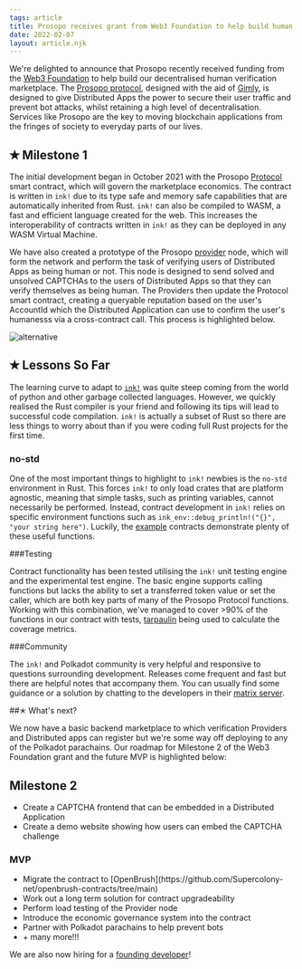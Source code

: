```yaml
---
tags: article
title: Prosopo receives grant from Web3 Foundation to help build human verification marketplace for Substrate Parachains
date: 2022-02-07
layout: article.njk
---
```

We're delighted to announce that Prosopo recently received funding from the [Web3 Foundation](https://web3.foundation/)
to help build our decentralised human verification marketplace. The [Prosopo protocol](https://github.com/prosopo-io/Grants-Program/blob/947a2c66134f6d6b5b0f9ed147dbf0f66c27f5ad/applications/prosopo.md#w3f-open-grant-proposal),
designed with the aid of [Gimly](https://gimly.io), is designed to give Distributed Apps the power to secure their user
traffic and prevent bot attacks, whilst retaining a high level of decentralisation. Services like Prosopo are the key to
moving blockchain applications from the fringes of society to everyday parts of our lives.

## <span class="tickwhite">✭</span> Milestone 1

The initial development began in October 2021 with the Prosopo [Protocol](https://github.com/prosopo-io/protocol/)
smart contract, which will govern the marketplace economics. The contract is written in <code>ink!</code> due to its type
safe and memory safe capabilities that are automatically inherited from Rust. <code>ink!</code> can also be compiled to 
WASM, a fast and efficient language created for the web. This increases the interoperability of contracts written in 
<code>ink!</code> as they can be deployed in any WASM Virtual Machine.


We have also created a prototype of the Prosopo [provider](https://github.com/prosopo-io/provider) node, which will form the
network and perform the task of verifying users of Distributed Apps as being human or
not. This node is designed to send solved and unsolved CAPTCHAs to the users of Distributed
Apps so that they can verify themselves as being human. The Providers then update the Protocol
smart contract, creating a queryable reputation based on the user's AccountId which the
Distributed Application can use to confirm the user's humanesss via a cross-contract call. This
process is highlighted below.

<div class="article-image">
<div class="image-container">
<img class="img-fluid"
src="https://camo.githubusercontent.com/3c75b21f19abf3ff1263b73b9b1a4893041dc2082230b1436ec4af39ce26318b/68747470733a2f2f7777772e70726f736f706f2e696f2f696d672f6d61696e63617074636861666c6f772e6a7067"
alt="alternative">
</div>
</div>

## <span class="tickwhite">✭</span> Lessons So Far

The learning curve to adapt to [<code>ink!</code>](https://paritytech.github.io/ink-docs/) was quite steep coming from 
the world of python and other garbage collected languages. However, we quickly realised the Rust compiler is your friend
and following its tips will lead to successful code compilation. <code>ink!</code> is actually a subset of Rust so there
are less things to worry about than if you were coding full Rust projects for the first time.

### no-std

One of the most important things to highlight to <code>ink!</code> newbies is the <code>no-std</code> environment in 
Rust. This forces <code>ink!</code> to only load crates that are platform agnostic, meaning that simple tasks, such as 
printing variables, cannot necessarily be performed. Instead, contract development in <code>ink!</code>
relies on specific environment functions such as <code>ink_env::debug_println!("{}", "your
string here")</code>. Luckily, the [example](https://github.com/paritytech/ink/blob/master/examples/erc20/lib.rs)
contracts demonstrate plenty of these useful functions.

###Testing

Contract functionality has been tested utilising the <code>ink!</code> unit testing engine and
the experimental test engine. The basic engine supports calling functions but lacks the ability to
set a transferred token value or set the caller, which are both key parts of many of the Prosopo
Protocol functions. Working with this combination, we've managed to cover >90% of the functions
in our contract with tests, [tarpaulin](https://github.com/xd009642/tarpaulin) being used to calculate the coverage 
metrics.

###Community

The <code>ink!</code> and Polkadot community is very helpful and responsive to questions
surrounding development. Releases come frequent and fast but there are helpful notes that
accompany them. You can usually find some guidance or a solution by chatting to the developers
in their [matrix server](https://app.element.io/#/room/#ink:matrix.parity.io).

##<span class="tickwhite">✭</span> What's next?

We now have a basic backend marketplace to which verification Providers and Distributed apps can
register but we're some way off deploying to any of the Polkadot parachains. Our roadmap for
Milestone 2 of the Web3 Foundation grant and the future MVP is highlighted below:


## Milestone 2
<ul>
<li>Create a CAPTCHA frontend that can be embedded in a Distributed Application</li>
<li>Create a demo website showing how users can embed the CAPTCHA challenge</li>
</ul>

### MVP

<ul>
<li>Migrate the contract to [OpenBrush](https://github.com/Supercolony-net/openbrush-contracts/tree/main)
</li>
<li>Work out a long term solution for contract upgradeability</li>
<li>Perform load testing of the Provider node</li>
<li>Introduce the economic governance system into the contract</li>
<li>Partner with Polkadot parachains to help prevent bots</li>
<li>+ many more!!!</li>
</ul>

We are also now hiring for a [founding developer](/articles/prosopo-hiring-founding-software-engineer-developer)!